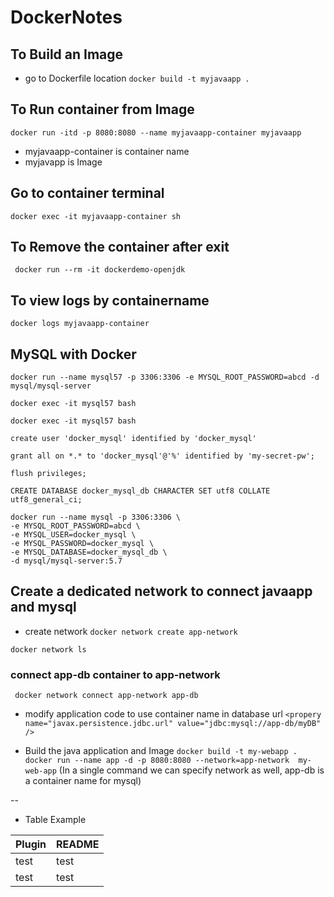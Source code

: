 # DockerNotes


## To Build an Image
- go to Dockerfile location
```docker build -t myjavaapp . ```

## To Run container from Image

``` docker run -itd -p 8080:8080 --name myjavaapp-container myjavaapp ```
- myjavaapp-container is container name
- myjavapp is Image 

## Go to container terminal
```docker exec -it myjavaapp-container sh```

## To Remove the container after exit
``` docker run --rm -it dockerdemo-openjdk```
## To view logs by containername
```docker logs myjavaapp-container  ```


## MySQL with Docker

```
docker run --name mysql57 -p 3306:3306 -e MYSQL_ROOT_PASSWORD=abcd -d mysql/mysql-server
```

```
docker exec -it mysql57 bash
```

```
docker exec -it mysql57 bash
```

```
create user 'docker_mysql' identified by 'docker_mysql'
```

```
grant all on *.* to 'docker_mysql'@'%' identified by 'my-secret-pw';
```

```
flush privileges;
```

```
CREATE DATABASE docker_mysql_db CHARACTER SET utf8 COLLATE utf8_general_ci;
```

```
docker run --name mysql -p 3306:3306 \
-e MYSQL_ROOT_PASSWORD=abcd \
-e MYSQL_USER=docker_mysql \
-e MYSQL_PASSWORD=docker_mysql \
-e MYSQL_DATABASE=docker_mysql_db \
-d mysql/mysql-server:5.7
```

## Create a dedicated network to connect javaapp and mysql

- create network
```docker network create app-network ```

```docker network ls ```

### connect app-db container to app-network
``` docker network connect app-network app-db```




- modify application code to use container name in database url
``` <propery name="javax.persistence.jdbc.url" value="jdbc:mysql://app-db/myDB" /> ```

- Build the java application and Image
``` docker build -t my-webapp . ```
```docker run --name app -d -p 8080:8080 --network=app-network  my-web-app```
(In a single command we can specify network as well, app-db is a container name for mysql)

-- 

- Table Example

| Plugin | README |
| ------ | ------ |
| test | test |
| test | test |
